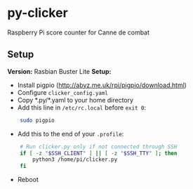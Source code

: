 # py-clicker
Raspberry Pi score counter for Canne de combat

## Setup
**Version:** Rasbian Buster Lite
**Setup:**
* Install pigpio (http://abyz.me.uk/rpi/pigpio/download.html)
* Configure `clicker_config.yaml`
* Copy \*.py/\*.yaml to your home directory
* Add this line in `/etc/rc.local` before `exit 0`:
``` bash
    sudo pigpio
```
* Add this to the end of your `.profile`:
``` bash
    # Run clicker.py only if not connected through SSH
    if [ -z "$SSH_CLIENT" ] || [ -z "$SSH_TTY" ]; then
        python3 /home/pi/clicker.py
    fi
```
* Reboot